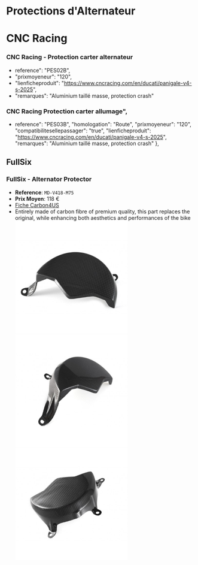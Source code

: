 # Protections d'Alternateur
# CNC Racing
### CNC Racing - Protection carter alternateur
- reference": "PES02B",
- "prixmoyeneur": "120",
 - "lienficheproduit": "https://www.cncracing.com/en/ducati/panigale-v4-s-2025",
-    "remarques": "Aluminium taillé masse, protection crash"
### CNC Racing Protection carter allumage",
- reference": "PES03B",
    "homologation": "Route",
    "prixmoyeneur": "120",
    "compatibilitesellepassager": "true",
    "lienficheproduit": "https://www.cncracing.com/en/ducati/panigale-v4-s-2025",
    "remarques": "Aluminium taillé masse, protection crash"
  },
## FullSix
### FullSix - Alternator Protector
- **Reference**: `MD-V418-M75`
- **Prix Moyen**:  118 €
- [Fiche Carbon4US](https://www.carbon4us.com/en/carbono/8145-fullsix-camshaft-cover-for-ducati-panigale-v4.html)
- Entirely made of carbon fibre of premium quality, this part replaces the original, while enhancing both aesthetics and performances of the bike
<img src="fullsix/fullsix-camshaft-cover-for-ducati-panigale-v4.jpg" height="300" /><img src="fullsix/fullsix-camshaft-cover-for-ducati-panigale-v4 (1).jpg" height="300" /><img src="fullsix/fullsix-camshaft-cover-for-ducati-panigale-v4 (2).jpg" height="300" />
